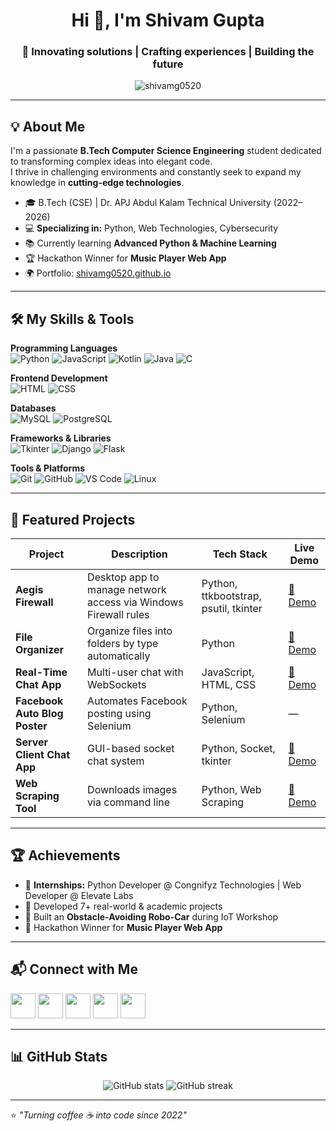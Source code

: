 <!-- Banner -->
<h1 align="center">Hi 👋, I'm Shivam Gupta</h1>
<h3 align="center">🚀 Innovating solutions | Crafting experiences | Building the future</h3>

<!-- Profile Views -->
<p align="center">
  <img src="https://komarev.com/ghpvc/?username=Shivamg0520&label=Profile%20Views&color=0e75b6&style=flat" alt="shivamg0520" />
</p>

---

## 💡 About Me
I'm a passionate **B.Tech Computer Science Engineering** student dedicated to transforming complex ideas into elegant code.  
I thrive in challenging environments and constantly seek to expand my knowledge in **cutting-edge technologies**.

- 🎓 B.Tech (CSE) | Dr. APJ Abdul Kalam Technical University (2022–2026)  
- 💻 **Specializing in:** Python, Web Technologies, Cybersecurity  
- 📚 Currently learning **Advanced Python & Machine Learning**  
- 🏆 Hackathon Winner for **Music Player Web App**  
- 🌍 Portfolio: [shivamg0520.github.io](https://shivamg0520.github.io/)  

---

## 🛠 My Skills & Tools  

**Programming Languages**  
![Python](https://img.shields.io/badge/Python-3776AB?style=for-the-badge&logo=python&logoColor=white)
![JavaScript](https://img.shields.io/badge/JavaScript-F7DF1E?style=for-the-badge&logo=javascript&logoColor=black)
![Kotlin](https://img.shields.io/badge/Kotlin-0095D5?style=for-the-badge&logo=kotlin&logoColor=white)
![Java](https://img.shields.io/badge/Java-007396?style=for-the-badge&logo=java&logoColor=white)
![C](https://img.shields.io/badge/C-00599C?style=for-the-badge&logo=c&logoColor=white)

**Frontend Development**  
![HTML](https://img.shields.io/badge/HTML5-E34F26?style=for-the-badge&logo=html5&logoColor=white)
![CSS](https://img.shields.io/badge/CSS3-1572B6?style=for-the-badge&logo=css3&logoColor=white)

**Databases**  
![MySQL](https://img.shields.io/badge/MySQL-4479A1?style=for-the-badge&logo=mysql&logoColor=white)
![PostgreSQL](https://img.shields.io/badge/PostgreSQL-316192?style=for-the-badge&logo=postgresql&logoColor=white)

**Frameworks & Libraries**  
![Tkinter](https://img.shields.io/badge/Tkinter-3776AB?style=for-the-badge)
![Django](https://img.shields.io/badge/Django-092E20?style=for-the-badge&logo=django&logoColor=white)
![Flask](https://img.shields.io/badge/Flask-000000?style=for-the-badge&logo=flask&logoColor=white)

**Tools & Platforms**  
![Git](https://img.shields.io/badge/Git-F05032?style=for-the-badge&logo=git&logoColor=white)
![GitHub](https://img.shields.io/badge/GitHub-100000?style=for-the-badge&logo=github&logoColor=white)
![VS Code](https://img.shields.io/badge/VS%20Code-007ACC?style=for-the-badge&logo=visual-studio-code&logoColor=white)
![Linux](https://img.shields.io/badge/Linux-FCC624?style=for-the-badge&logo=linux&logoColor=black)

---

## 📂 Featured Projects

| Project | Description | Tech Stack | Live Demo |
|---------|-------------|------------|-----------|
| **Aegis Firewall** | Desktop app to manage network access via Windows Firewall rules | Python, ttkbootstrap, psutil, tkinter | [🔗 Demo](https://drive.google.com/file/d/1yYjJE3zNMk3vFGoYGCxNdpwndMi0FsFF/view?usp=sharing) |
| **File Organizer** | Organize files into folders by type automatically | Python | [🔗 Demo](https://youtu.be/Fr_LZj3xbG8) |
| **Real-Time Chat App** | Multi-user chat with WebSockets | JavaScript, HTML, CSS | [🔗 Demo](https://chat-with-random.onrender.com/) |
| **Facebook Auto Blog Poster** | Automates Facebook posting using Selenium | Python, Selenium | — |
| **Server Client Chat App** | GUI-based socket chat system | Python, Socket, tkinter | [🔗 Demo](https://youtu.be/-i4DoyuhzNw) |
| **Web Scraping Tool** | Downloads images via command line | Python, Web Scraping | [🔗 Demo](https://youtu.be/HAfL0eS0M-8) |

---

## 🏆 Achievements
- 🎯 **Internships:** Python Developer @ Congnifyz Technologies | Web Developer @ Elevate Labs  
- 🚀 Developed 7+ real-world & academic projects  
- 🤖 Built an **Obstacle-Avoiding Robo-Car** during IoT Workshop  
- 🌟 Hackathon Winner for **Music Player Web App**  

---

## 📬 Connect with Me  
<p align="left">
<a href="https://linkedin.com/in/shivamg1869518" target="_blank"><img src="https://skillicons.dev/icons?i=linkedin" height="40" /></a>
<a href="https://github.com/Shivamg0520" target="_blank"><img src="https://skillicons.dev/icons?i=github" height="40" /></a>
<a href="https://shivamg0520.github.io/" target="_blank"><img src="https://skillicons.dev/icons?i=htmx" height="40" /></a>
<a href="mailto:sheru.gupta695@gmail.com" target="_blank"><img src="https://skillicons.dev/icons?i=gmail" height="40" /></a>
<a href="https://www.instagram.com/mr.unknown0520/" target="_blank"><img src="https://skillicons.dev/icons?i=instagram" height="40" /></a>
</p>

---

## 📊 GitHub Stats  
<p align="center">
  <img src="https://github-readme-stats.vercel.app/api?username=Shivamg0520&show_icons=true&theme=tokyonight" alt="GitHub stats" />
  <img src="https://github-readme-streak-stats.herokuapp.com/?user=Shivamg0520&theme=tokyonight" alt="GitHub streak" />
</p>

---

⭐ _"Turning coffee ☕ into code since 2022"_

